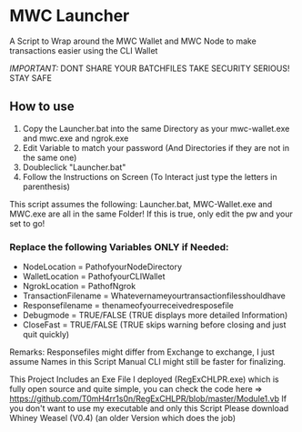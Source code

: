 # MWC Launcher

A Script to Wrap around the MWC Wallet and MWC Node to make transactions easier using the CLI Wallet

*IMPORTANT:* 
DONT SHARE YOUR BATCHFILES
TAKE SECURITY SERIOUS! STAY SAFE
 
 ## How to use
 1) Copy the Launcher.bat into the same Directory as your mwc-wallet.exe and mwc.exe and ngrok.exe
 2) Edit Variable to match your password (And Directories if they are not in the same one)
 3) Doubleclick "Launcher.bat" 
 4) Follow the Instructions on Screen (To Interact just type the letters in parenthesis)
 
 This script assumes the following: 
 Launcher.bat, MWC-Wallet.exe and MWC.exe are all in the same Folder!
 If this is true, only edit the pw and your set to go!
 
 ###  Replace the following Variables ONLY if Needed:
- NodeLocation = PathofyourNodeDirectory
- WalletLocation = PathofyourCLIWallet
- NgrokLocation = PathofNgrok
- TransactionFilename = Whatevernameyourtransactionfilesshouldhave
- Responsefilename = thenameofyourreceivedresposefile
- Debugmode = TRUE/FALSE (TRUE displays more detailed Information)
- CloseFast = TRUE/FALSE (TRUE skips warning before closing and just quit quickly)

	
Remarks: 
Responsefiles might differ from Exchange to exchange, I just assume Names in this Script
Manual CLI might still be faster for finalizing.

This Project Includes an Exe File I deployed (RegExCHLPR.exe) which is fully open source and quite simple, you can check the code here => https://github.com/T0mH4rr1s0n/RegExCHLPR/blob/master/Module1.vb
If you don't want to use my executable and only this Script Please download Whiney Weasel (V0.4) (an older Version which does the job)
